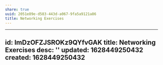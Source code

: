 ```yaml
---
share: true
uuid: 2051e89e-d583-443d-a067-9fa5a9121a86
title: Networking Exercises
---
```

---
id: ImDzOFZJSROKz9QYfvGAK
title: Networking Exercises
desc: ''
updated: 1628449250432
created: 1628449250432
---